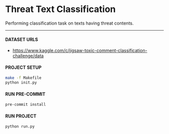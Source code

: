# Threat Text Classification

Performing classification task on texts having threat contents.

---

#### DATASET URLS
- https://www.kaggle.com/c/jigsaw-toxic-comment-classification-challenge/data

#### PROJECT SETUP
```bash
make -f Makefile
python init.py
```

#### RUN PRE-COMMIT
```bash
pre-commit install
```

#### RUN PROJECT
```bash
python run.py
```